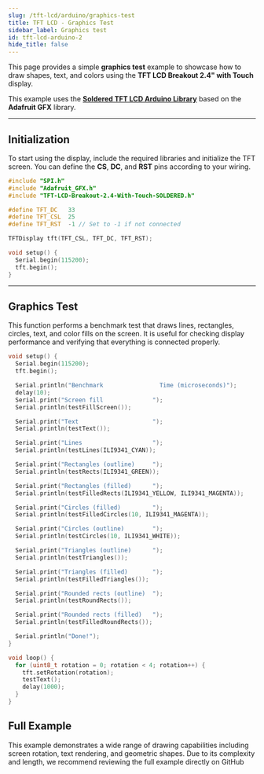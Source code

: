 ```yaml
---
slug: /tft-lcd/arduino/graphics-test
title: TFT LCD - Graphics Test
sidebar_label: Graphics test
id: tft-lcd-arduino-2
hide_title: false
---
```


This page provides a simple **graphics test** example to showcase how to draw shapes, text, and colors using the **TFT LCD Breakout 2.4" with Touch** display.

<InfoBox>This example uses the [**Soldered TFT LCD Arduino Library**](https://github.com/SolderedElectronics/Soldered-TFT-LCD-Breakout-2.4-With-Touch-Arduino-Library) based on the **Adafruit GFX** library.</InfoBox>

---

## Initialization

To start using the display, include the required libraries and initialize the TFT screen. You can define the **CS**, **DC**, and **RST** pins according to your wiring.

```cpp
#include "SPI.h"
#include "Adafruit_GFX.h"
#include "TFT-LCD-Breakout-2.4-With-Touch-SOLDERED.h"

#define TFT_DC   33
#define TFT_CSL  25
#define TFT_RST  -1 // Set to -1 if not connected

TFTDisplay tft(TFT_CSL, TFT_DC, TFT_RST);

void setup() {
  Serial.begin(115200);
  tft.begin();
}
```

<FunctionDocumentation
  functionName="tft.begin()"
  description="Initializes communication with the TFT LCD display. Must be called before any drawing commands."
  returnDescription="None"
  parameters={[]}
/>

---

## Graphics Test

This function performs a benchmark test that draws lines, rectangles, circles, text, and color fills on the screen. It is useful for checking display performance and verifying that everything is connected properly.

```cpp
void setup() {
  Serial.begin(115200);
  tft.begin();

  Serial.println("Benchmark                Time (microseconds)");
  delay(10);
  Serial.print("Screen fill              ");
  Serial.println(testFillScreen());

  Serial.print("Text                     ");
  Serial.println(testText());

  Serial.print("Lines                    ");
  Serial.println(testLines(ILI9341_CYAN));

  Serial.print("Rectangles (outline)     ");
  Serial.println(testRects(ILI9341_GREEN));

  Serial.print("Rectangles (filled)      ");
  Serial.println(testFilledRects(ILI9341_YELLOW, ILI9341_MAGENTA));

  Serial.print("Circles (filled)         ");
  Serial.println(testFilledCircles(10, ILI9341_MAGENTA));

  Serial.print("Circles (outline)        ");
  Serial.println(testCircles(10, ILI9341_WHITE));

  Serial.print("Triangles (outline)      ");
  Serial.println(testTriangles());

  Serial.print("Triangles (filled)       ");
  Serial.println(testFilledTriangles());

  Serial.print("Rounded rects (outline)  ");
  Serial.println(testRoundRects());

  Serial.print("Rounded rects (filled)   ");
  Serial.println(testFilledRoundRects());

  Serial.println("Done!");
}

void loop() {
  for (uint8_t rotation = 0; rotation < 4; rotation++) {
    tft.setRotation(rotation);
    testText();
    delay(1000);
  }
}
```

<CenteredImage src="/img/tft-lcd/graphicstest.png" alt="tft graphics test" caption="One frame of the graphics test animation" />

## Full Example

<WarningBox>
This example demonstrates a wide range of drawing capabilities including screen rotation, text rendering, and geometric shapes. Due to its complexity and length, we recommend reviewing the full example directly on GitHub
</WarningBox>


<QuickLink 
  title="GraphicsTest.ino" 
  description="Complete example of a graphical test sequence for the TFT LCD"
  url="https://github.com/SolderedElectronics/Soldered-TFT-LCD-Breakout-2.4-With-Touch-Arduino-Library/blob/main/examples/GraphicsTest/GraphicsTest.ino" 
/>
